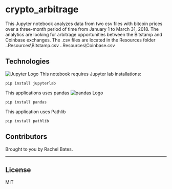 

# crypto_arbitrage

This Jupyter notebook analyzes data from two csv files with bitcoin prices over a three-month period of time from January 1 to March 31, 2018. 
The analytics are looking for arbitrage opportunities between the Bitstamp and Coinbase exchanges.
The .csv files are located in the Resources folder
..Resources\Bitstamp.csv
..Resources\Coinbase.csv

## Technologies
![Jupyter Logo](https://docs.jupyter.org/en/latest/_static/jupyter.svg)
This notebook requires Jupyter lab
installations:
```
pip install jupyterlab
````

This applications uses pandas
![pandas Logo](https://pandas.pydata.org/docs/_static/pandas.svg)

```
pip install pandas
```
This application uses Pathlib
```
pip install pathlib
```


## Contributors

Brought to you by Rachel Bates.

---

## License

MIT